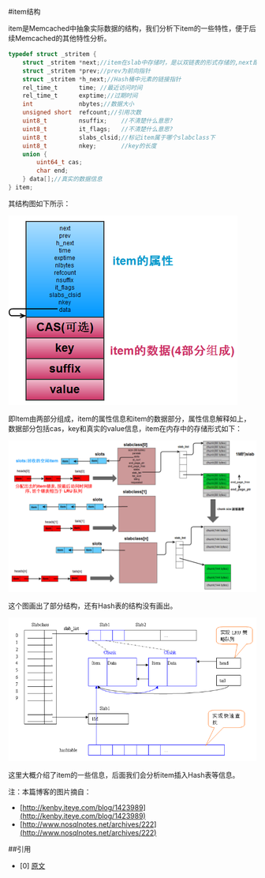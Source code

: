 #item结构

item是Memcached中抽象实际数据的结构，我们分析下item的一些特性，便于后续Memcached的其他特性分析。

```c
typedef struct _stritem {
    struct _stritem *next;//item在slab中存储时，是以双链表的形式存储的,next即后向指针
    struct _stritem *prev;//prev为前向指针
    struct _stritem *h_next;//Hash桶中元素的链接指针
    rel_time_t      time; //最近访问时间
    rel_time_t      exptime;//过期时间
    int             nbytes;//数据大小
    unsigned short  refcount;//引用次数
    uint8_t         nsuffix;    //不清楚什么意思?
    uint8_t         it_flags;   //不清楚什么意思?
    uint8_t         slabs_clsid;//标记item属于哪个slabclass下
    uint8_t         nkey;       //key的长度
    union {
        uint64_t cas;
        char end;
    } data[];//真实的数据信息
} item;

```

其结构图如下所示：

![](img/d05c420d-d981-38c9-bf3b-b8b1b311e4a4.png)

即Item由两部分组成，item的属性信息和item的数据部分，属性信息解释如上，数据部分包括cas，key和真实的value信息，item在内存中的存储形式如下：

![](img/3d879c0f-7cff-382c-846d-cb221a866226.png)

这个图画出了部分结构，还有Hash表的结构没有画出。

![](img/zrclip_001n5b88bbb7.png)

这里大概介绍了item的一些信息，后面我们会分析item插入Hash表等信息。

注：本篇博客的图片摘自：

- [http://kenby.iteye.com/blog/1423989](http://kenby.iteye.com/blog/1423989)
- [http://www.nosqlnotes.net/archives/222](http://www.nosqlnotes.net/archives/222)

##引用

- [0] [原文](http://blog.csdn.net/lcli2009/article/details/21985793)